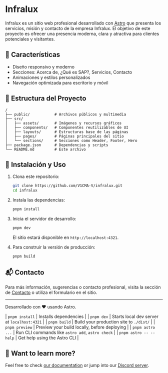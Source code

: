 # Infralux

Infralux es un sitio web profesional desarrollado con [Astro](https://astro.build/) que presenta los servicios, misión y contacto de la empresa Infralux. El objetivo de este proyecto es ofrecer una presencia moderna, clara y atractiva para clientes potenciales y visitantes.

## 🌟 Características
- Diseño responsivo y moderno
- Secciones: Acerca de, ¿Qué es SAP?, Servicios, Contacto
- Animaciones y estilos personalizados
- Navegación optimizada para escritorio y móvil

## 📁 Estructura del Proyecto

```text
/
├── public/           # Archivos públicos y multimedia
├── src/
│   ├── assets/       # Imágenes y recursos gráficos
│   ├── components/   # Componentes reutilizables de UI
│   ├── layouts/      # Estructuras base de las páginas
│   ├── pages/        # Páginas principales del sitio
│   └── sections/     # Secciones como Header, Footer, Hero
├── package.json      # Dependencias y scripts
└── README.md         # Este archivo
```

## 🚀 Instalación y Uso

1. Clona este repositorio:
   ```sh
   git clone https://github.com/V1CMA-V/infralux.git
   cd infralux
   ```
2. Instala las dependencias:
   ```sh
   pnpm install
   ```
3. Inicia el servidor de desarrollo:
   ```sh
   pnpm dev
   ```
   El sitio estará disponible en `http://localhost:4321`.

4. Para construir la versión de producción:
   ```sh
   pnpm build
   ```

## 📬 Contacto

Para más información, sugerencias o contacto profesional, visita la sección de [Contacto](https://github.com/V1CMA-V/infralux) o utiliza el formulario en el sitio.

---

Desarrollado con ❤️ usando Astro.

| `pnpm install`             | Installs dependencies                            |
| `pnpm dev`             | Starts local dev server at `localhost:4321`      |
| `pnpm build`           | Build your production site to `./dist/`          |
| `pnpm preview`         | Preview your build locally, before deploying     |
| `pnpm astro ...`       | Run CLI commands like `astro add`, `astro check` |
| `pnpm astro -- --help` | Get help using the Astro CLI                     |

## 👀 Want to learn more?

Feel free to check [our documentation](https://docs.astro.build) or jump into our [Discord server](https://astro.build/chat).
